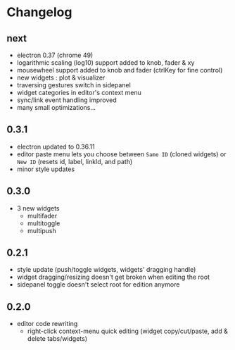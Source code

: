 # Changelog

## next

- electron 0.37 (chrome 49)
- logarithmic scaling (log10) support added to knob, fader & xy
- mousewheel support added to knob and fader (ctrlKey for fine control)
- new widgets : plot & visualizer
- traversing gestures switch in sidepanel
- widget categories in editor's context menu
- sync/link event handling improved
- many small optimizations...

## 0.3.1

- electron updated to 0.36.11
- editor paste menu lets you choose between `Same ID` (cloned widgets) or `New ID` (resets id, label, linkId, and path)
- minor style updates

## 0.3.0

- 3 new widgets
	- multifader
	- multitoggle
	- multipush


## 0.2.1

- style update (push/toggle widgets, widgets' dragging handle)
- widget dragging/resizing doesn't get broken when editing the root
- sidepanel toggle doesn't select root for edition anymore

## 0.2.0

- editor code rewriting
	- right-click context-menu quick editing (widget copy/cut/paste, add & delete tabs/widgets)
